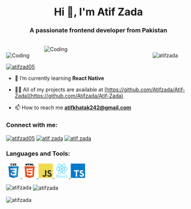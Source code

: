 <h1 align="center">Hi 👋, I'm Atif Zada</h1>
<h3 align="center">A passionate frontend developer from Pakistan</h3>
<br>
<img align="right" alt="Coding" width="400" src="https://media2.giphy.com/media/qgQUggAC3Pfv687qPC/giphy.gif?cid=ecf05e47tof9d7uzxmay79t32rje0avhgvbfqz3s72v9ptuk&rid=giphy.gif&ct=g" >
<img align="left" alt="Coding" width="400" src="https://media0.giphy.com/media/bAQH7WXKqtIBrPs7sR/giphy.gif?cid=ecf05e47etotilck7z3oyh6bpfrzwj1ij0f6826f5vo69579&rid=giphy.gif&ct=g" >

<p align="left"> <img src="https://komarev.com/ghpvc/?username=atifzada&label=Profile%20views&color=0e75b6&style=flat" alt="atifzada" /> </p>

<p align="left"> <a href="https://twitter.com/atifzad05" target="blank"><img src="https://img.shields.io/twitter/follow/atifzad05?logo=twitter&style=for-the-badge" alt="atifzad05" /></a> </p>

- 🌱 I’m currently learning **React Native**

- 👨‍💻 All of my projects are available at [https://github.com/Atifzada/Atif-Zada](https://github.com/Atifzada/Atif-Zada)

- 📫 How to reach me **atifkhatak242@gmail.com**

<h3 align="left">Connect with me:</h3>
<p align="left">
<a href="https://twitter.com/atifzad05" target="blank"><img align="center" src="https://raw.githubusercontent.com/rahuldkjain/github-profile-readme-generator/master/src/images/icons/Social/twitter.svg" alt="atifzad05" height="30" width="40" /></a>
<a href="https://linkedin.com/in/atif zada" target="blank"><img align="center" src="https://raw.githubusercontent.com/rahuldkjain/github-profile-readme-generator/master/src/images/icons/Social/linked-in-alt.svg" alt="atif zada" height="30" width="40" /></a>
<a href="https://fb.com/atif zada" target="blank"><img align="center" src="https://raw.githubusercontent.com/rahuldkjain/github-profile-readme-generator/master/src/images/icons/Social/facebook.svg" alt="atif zada" height="30" width="40" /></a>
</p>

<h3 align="left">Languages and Tools:</h3>
<p align="left"> <a href="https://www.w3schools.com/css/" target="_blank" rel="noreferrer"> <img src="https://raw.githubusercontent.com/devicons/devicon/master/icons/css3/css3-original-wordmark.svg" alt="css3" width="40" height="40"/> </a> <a href="https://www.w3.org/html/" target="_blank" rel="noreferrer"> <img src="https://raw.githubusercontent.com/devicons/devicon/master/icons/html5/html5-original-wordmark.svg" alt="html5" width="40" height="40"/> </a> <a href="https://developer.mozilla.org/en-US/docs/Web/JavaScript" target="_blank" rel="noreferrer"> <img src="https://raw.githubusercontent.com/devicons/devicon/master/icons/javascript/javascript-original.svg" alt="javascript" width="40" height="40"/> </a> <a href="https://reactjs.org/" target="_blank" rel="noreferrer"> <img src="https://raw.githubusercontent.com/devicons/devicon/master/icons/react/react-original-wordmark.svg" alt="react" width="40" height="40"/> </a> <a href="https://www.typescriptlang.org/" target="_blank" rel="noreferrer"> <img src="https://raw.githubusercontent.com/devicons/devicon/master/icons/typescript/typescript-original.svg" alt="typescript" width="40" height="40"/> </a> </p>

<p><img align="left" src="https://github-readme-stats.vercel.app/api/top-langs?username=atifzada&show_icons=true&locale=en&layout=compact" alt="atifzada" /></p>

<p>&nbsp;<img align="center" src="https://github-readme-stats.vercel.app/api?username=atifzada&show_icons=true&locale=en" alt="atifzada" /></p>

<p><img align="center" src="https://github-readme-streak-stats.herokuapp.com/?user=atifzada&" alt="atifzada" /></p>
